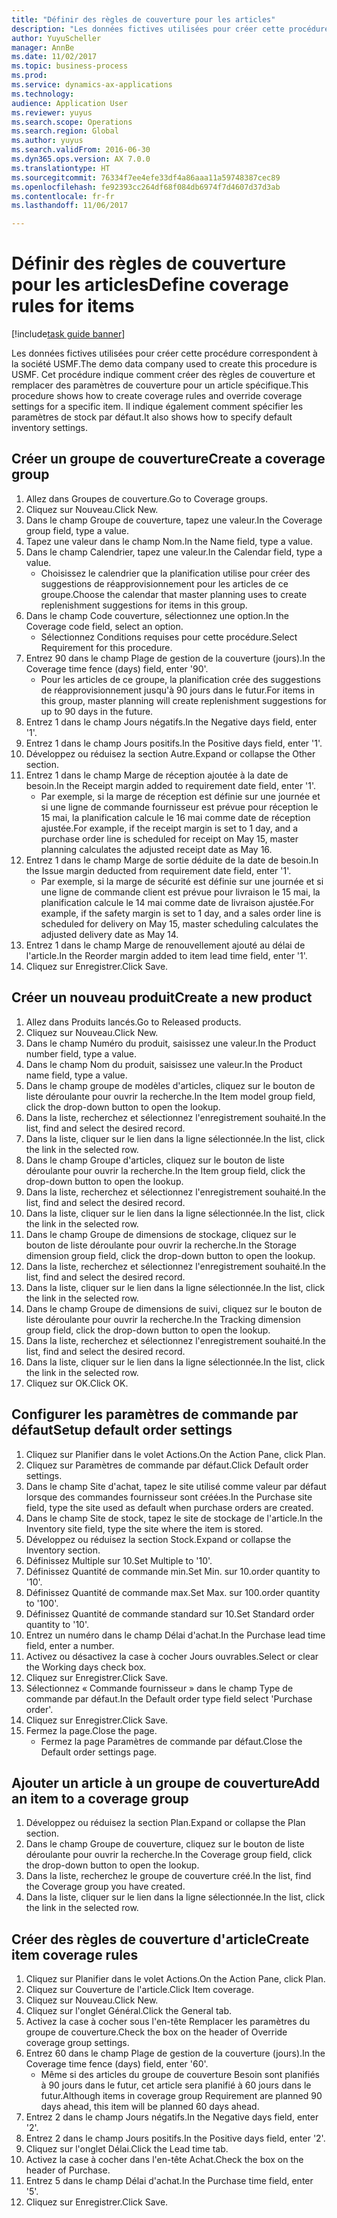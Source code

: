 ```yaml
--- 
title: "Définir des règles de couverture pour les articles"
description: "Les données fictives utilisées pour créer cette procédure correspondent à la société USMF."
author: YuyuScheller
manager: AnnBe
ms.date: 11/02/2017
ms.topic: business-process
ms.prod: 
ms.service: dynamics-ax-applications
ms.technology: 
audience: Application User
ms.reviewer: yuyus
ms.search.scope: Operations
ms.search.region: Global
ms.author: yuyus
ms.search.validFrom: 2016-06-30
ms.dyn365.ops.version: AX 7.0.0
ms.translationtype: HT
ms.sourcegitcommit: 76334f7ee4efe33df4a86aaa11a59748387cec89
ms.openlocfilehash: fe92393cc264df68f084db6974f7d4607d37d3ab
ms.contentlocale: fr-fr
ms.lasthandoff: 11/06/2017

---
```

# <a name="define-coverage-rules-for-items"></a><span data-ttu-id="cf00b-103">Définir des règles de couverture pour les articles</span><span class="sxs-lookup"><span data-stu-id="cf00b-103">Define coverage rules for items</span></span>

[!include[task guide banner](../../includes/task-guide-banner.md)]

<span data-ttu-id="cf00b-104">Les données fictives utilisées pour créer cette procédure correspondent à la société USMF.</span><span class="sxs-lookup"><span data-stu-id="cf00b-104">The demo data company used to create this procedure is USMF.</span></span> <span data-ttu-id="cf00b-105">Cet procédure indique comment créer des règles de couverture et remplacer des paramètres de couverture pour un article spécifique.</span><span class="sxs-lookup"><span data-stu-id="cf00b-105">This procedure shows how to create coverage rules and override coverage settings for a specific item.</span></span> <span data-ttu-id="cf00b-106">Il indique également comment spécifier les paramètres de stock par défaut.</span><span class="sxs-lookup"><span data-stu-id="cf00b-106">It also shows how to specify default inventory settings.</span></span>


## <a name="create-a-coverage-group"></a><span data-ttu-id="cf00b-107">Créer un groupe de couverture</span><span class="sxs-lookup"><span data-stu-id="cf00b-107">Create a coverage group</span></span>
1. <span data-ttu-id="cf00b-108">Allez dans Groupes de couverture.</span><span class="sxs-lookup"><span data-stu-id="cf00b-108">Go to Coverage groups.</span></span>
2. <span data-ttu-id="cf00b-109">Cliquez sur Nouveau.</span><span class="sxs-lookup"><span data-stu-id="cf00b-109">Click New.</span></span>
3. <span data-ttu-id="cf00b-110">Dans le champ Groupe de couverture, tapez une valeur.</span><span class="sxs-lookup"><span data-stu-id="cf00b-110">In the Coverage group field, type a value.</span></span>
4. <span data-ttu-id="cf00b-111">Tapez une valeur dans le champ Nom.</span><span class="sxs-lookup"><span data-stu-id="cf00b-111">In the Name field, type a value.</span></span>
5. <span data-ttu-id="cf00b-112">Dans le champ Calendrier, tapez une valeur.</span><span class="sxs-lookup"><span data-stu-id="cf00b-112">In the Calendar field, type a value.</span></span>
    * <span data-ttu-id="cf00b-113">Choisissez le calendrier que la planification utilise pour créer des suggestions de réapprovisionnement pour les articles de ce groupe.</span><span class="sxs-lookup"><span data-stu-id="cf00b-113">Choose the calendar that master planning uses to create replenishment suggestions for items in this group.</span></span>  
6. <span data-ttu-id="cf00b-114">Dans le champ Code couverture, sélectionnez une option.</span><span class="sxs-lookup"><span data-stu-id="cf00b-114">In the Coverage code field, select an option.</span></span>
    * <span data-ttu-id="cf00b-115">Sélectionnez Conditions requises pour cette procédure.</span><span class="sxs-lookup"><span data-stu-id="cf00b-115">Select Requirement for this procedure.</span></span>  
7. <span data-ttu-id="cf00b-116">Entrez 90 dans le champ Plage de gestion de la couverture (jours).</span><span class="sxs-lookup"><span data-stu-id="cf00b-116">In the Coverage time fence (days) field, enter '90'.</span></span>
    * <span data-ttu-id="cf00b-117">Pour les articles de ce groupe, la planification crée des suggestions de réapprovisionnement jusqu'à 90 jours dans le futur.</span><span class="sxs-lookup"><span data-stu-id="cf00b-117">For items in this group, master planning will create replenishment suggestions for up to 90 days in the future.</span></span>  
8. <span data-ttu-id="cf00b-118">Entrez 1 dans le champ Jours négatifs.</span><span class="sxs-lookup"><span data-stu-id="cf00b-118">In the Negative days field, enter '1'.</span></span>
9. <span data-ttu-id="cf00b-119">Entrez 1 dans le champ Jours positifs.</span><span class="sxs-lookup"><span data-stu-id="cf00b-119">In the Positive days field, enter '1'.</span></span>
10. <span data-ttu-id="cf00b-120">Développez ou réduisez la section Autre.</span><span class="sxs-lookup"><span data-stu-id="cf00b-120">Expand or collapse the Other section.</span></span>
11. <span data-ttu-id="cf00b-121">Entrez 1 dans le champ Marge de réception ajoutée à la date de besoin.</span><span class="sxs-lookup"><span data-stu-id="cf00b-121">In the Receipt margin added to requirement date field, enter '1'.</span></span>
    * <span data-ttu-id="cf00b-122">Par exemple, si la marge de réception est définie sur une journée et si une ligne de commande fournisseur est prévue pour réception le 15 mai, la planification calcule le 16 mai comme date de réception ajustée.</span><span class="sxs-lookup"><span data-stu-id="cf00b-122">For example, if the receipt margin is set to 1 day, and a purchase order line is scheduled for receipt on May 15, master planning calculates the adjusted receipt date as May 16.</span></span>  
12. <span data-ttu-id="cf00b-123">Entrez 1 dans le champ Marge de sortie déduite de la date de besoin.</span><span class="sxs-lookup"><span data-stu-id="cf00b-123">In the Issue margin deducted from requirement date field, enter '1'.</span></span>
    * <span data-ttu-id="cf00b-124">Par exemple, si la marge de sécurité est définie sur une journée et si une ligne de commande client est prévue pour livraison le 15 mai, la planification calcule le 14 mai comme date de livraison ajustée.</span><span class="sxs-lookup"><span data-stu-id="cf00b-124">For example, if the safety margin is set to 1 day, and a sales order line is scheduled for delivery on May 15, master scheduling calculates the adjusted delivery date as May 14.</span></span>  
13. <span data-ttu-id="cf00b-125">Entrez 1 dans le champ Marge de renouvellement ajouté au délai de l'article.</span><span class="sxs-lookup"><span data-stu-id="cf00b-125">In the Reorder margin added to item lead time field, enter '1'.</span></span>
14. <span data-ttu-id="cf00b-126">Cliquez sur Enregistrer.</span><span class="sxs-lookup"><span data-stu-id="cf00b-126">Click Save.</span></span>

## <a name="create-a-new-product"></a><span data-ttu-id="cf00b-127">Créer un nouveau produit</span><span class="sxs-lookup"><span data-stu-id="cf00b-127">Create a new product</span></span>
1. <span data-ttu-id="cf00b-128">Allez dans Produits lancés.</span><span class="sxs-lookup"><span data-stu-id="cf00b-128">Go to Released products.</span></span>
2. <span data-ttu-id="cf00b-129">Cliquez sur Nouveau.</span><span class="sxs-lookup"><span data-stu-id="cf00b-129">Click New.</span></span>
3. <span data-ttu-id="cf00b-130">Dans le champ Numéro du produit, saisissez une valeur.</span><span class="sxs-lookup"><span data-stu-id="cf00b-130">In the Product number field, type a value.</span></span>
4. <span data-ttu-id="cf00b-131">Dans le champ Nom du produit, saisissez une valeur.</span><span class="sxs-lookup"><span data-stu-id="cf00b-131">In the Product name field, type a value.</span></span>
5. <span data-ttu-id="cf00b-132">Dans le champ groupe de modèles d'articles, cliquez sur le bouton de liste déroulante pour ouvrir la recherche.</span><span class="sxs-lookup"><span data-stu-id="cf00b-132">In the Item model group field, click the drop-down button to open the lookup.</span></span>
6. <span data-ttu-id="cf00b-133">Dans la liste, recherchez et sélectionnez l'enregistrement souhaité.</span><span class="sxs-lookup"><span data-stu-id="cf00b-133">In the list, find and select the desired record.</span></span>
7. <span data-ttu-id="cf00b-134">Dans la liste, cliquer sur le lien dans la ligne sélectionnée.</span><span class="sxs-lookup"><span data-stu-id="cf00b-134">In the list, click the link in the selected row.</span></span>
8. <span data-ttu-id="cf00b-135">Dans le champ Groupe d'articles, cliquez sur le bouton de liste déroulante pour ouvrir la recherche.</span><span class="sxs-lookup"><span data-stu-id="cf00b-135">In the Item group field, click the drop-down button to open the lookup.</span></span>
9. <span data-ttu-id="cf00b-136">Dans la liste, recherchez et sélectionnez l'enregistrement souhaité.</span><span class="sxs-lookup"><span data-stu-id="cf00b-136">In the list, find and select the desired record.</span></span>
10. <span data-ttu-id="cf00b-137">Dans la liste, cliquer sur le lien dans la ligne sélectionnée.</span><span class="sxs-lookup"><span data-stu-id="cf00b-137">In the list, click the link in the selected row.</span></span>
11. <span data-ttu-id="cf00b-138">Dans le champ Groupe de dimensions de stockage, cliquez sur le bouton de liste déroulante pour ouvrir la recherche.</span><span class="sxs-lookup"><span data-stu-id="cf00b-138">In the Storage dimension group field, click the drop-down button to open the lookup.</span></span>
12. <span data-ttu-id="cf00b-139">Dans la liste, recherchez et sélectionnez l'enregistrement souhaité.</span><span class="sxs-lookup"><span data-stu-id="cf00b-139">In the list, find and select the desired record.</span></span>
13. <span data-ttu-id="cf00b-140">Dans la liste, cliquer sur le lien dans la ligne sélectionnée.</span><span class="sxs-lookup"><span data-stu-id="cf00b-140">In the list, click the link in the selected row.</span></span>
14. <span data-ttu-id="cf00b-141">Dans le champ Groupe de dimensions de suivi, cliquez sur le bouton de liste déroulante pour ouvrir la recherche.</span><span class="sxs-lookup"><span data-stu-id="cf00b-141">In the Tracking dimension group field, click the drop-down button to open the lookup.</span></span>
15. <span data-ttu-id="cf00b-142">Dans la liste, recherchez et sélectionnez l'enregistrement souhaité.</span><span class="sxs-lookup"><span data-stu-id="cf00b-142">In the list, find and select the desired record.</span></span>
16. <span data-ttu-id="cf00b-143">Dans la liste, cliquer sur le lien dans la ligne sélectionnée.</span><span class="sxs-lookup"><span data-stu-id="cf00b-143">In the list, click the link in the selected row.</span></span>
17. <span data-ttu-id="cf00b-144">Cliquez sur OK.</span><span class="sxs-lookup"><span data-stu-id="cf00b-144">Click OK.</span></span>

## <a name="setup-default-order-settings"></a><span data-ttu-id="cf00b-145">Configurer les paramètres de commande par défaut</span><span class="sxs-lookup"><span data-stu-id="cf00b-145">Setup default order settings</span></span>
1. <span data-ttu-id="cf00b-146">Cliquez sur Planifier dans le volet Actions.</span><span class="sxs-lookup"><span data-stu-id="cf00b-146">On the Action Pane, click Plan.</span></span>
2. <span data-ttu-id="cf00b-147">Cliquez sur Paramètres de commande par défaut.</span><span class="sxs-lookup"><span data-stu-id="cf00b-147">Click Default order settings.</span></span>
3. <span data-ttu-id="cf00b-148">Dans le champ Site d'achat, tapez le site utilisé comme valeur par défaut lorsque des commandes fournisseur sont créées.</span><span class="sxs-lookup"><span data-stu-id="cf00b-148">In the Purchase site field, type the site used as default when purchase orders are created.</span></span>
4. <span data-ttu-id="cf00b-149">Dans le champ Site de stock, tapez le site de stockage de l'article.</span><span class="sxs-lookup"><span data-stu-id="cf00b-149">In the Inventory site field, type the site where the item is stored.</span></span>
5. <span data-ttu-id="cf00b-150">Développez ou réduisez la section Stock.</span><span class="sxs-lookup"><span data-stu-id="cf00b-150">Expand or collapse the Inventory section.</span></span>
6. <span data-ttu-id="cf00b-151">Définissez Multiple sur 10.</span><span class="sxs-lookup"><span data-stu-id="cf00b-151">Set Multiple to '10'.</span></span>
7. <span data-ttu-id="cf00b-152">Définissez Quantité de commande min.</span><span class="sxs-lookup"><span data-stu-id="cf00b-152">Set Min.</span></span> <span data-ttu-id="cf00b-153">sur 10.</span><span class="sxs-lookup"><span data-stu-id="cf00b-153">order quantity to '10'.</span></span>
8. <span data-ttu-id="cf00b-154">Définissez Quantité de commande max.</span><span class="sxs-lookup"><span data-stu-id="cf00b-154">Set Max.</span></span> <span data-ttu-id="cf00b-155">sur 100.</span><span class="sxs-lookup"><span data-stu-id="cf00b-155">order quantity to '100'.</span></span>
9. <span data-ttu-id="cf00b-156">Définissez Quantité de commande standard sur 10.</span><span class="sxs-lookup"><span data-stu-id="cf00b-156">Set Standard order quantity to '10'.</span></span>
10. <span data-ttu-id="cf00b-157">Entrez un numéro dans le champ Délai d'achat.</span><span class="sxs-lookup"><span data-stu-id="cf00b-157">In the Purchase lead time field, enter a number.</span></span>
11. <span data-ttu-id="cf00b-158">Activez ou désactivez la case à cocher Jours ouvrables.</span><span class="sxs-lookup"><span data-stu-id="cf00b-158">Select or clear the Working days check box.</span></span>
12. <span data-ttu-id="cf00b-159">Cliquez sur Enregistrer.</span><span class="sxs-lookup"><span data-stu-id="cf00b-159">Click Save.</span></span>
13. <span data-ttu-id="cf00b-160">Sélectionnez « Commande fournisseur » dans le champ Type de commande par défaut.</span><span class="sxs-lookup"><span data-stu-id="cf00b-160">In the Default order type field select 'Purchase order'.</span></span>
14. <span data-ttu-id="cf00b-161">Cliquez sur Enregistrer.</span><span class="sxs-lookup"><span data-stu-id="cf00b-161">Click Save.</span></span>
15. <span data-ttu-id="cf00b-162">Fermez la page.</span><span class="sxs-lookup"><span data-stu-id="cf00b-162">Close the page.</span></span>
    * <span data-ttu-id="cf00b-163">Fermez la page Paramètres de commande par défaut.</span><span class="sxs-lookup"><span data-stu-id="cf00b-163">Close the Default order settings page.</span></span>  

## <a name="add-an-item-to-a-coverage-group"></a><span data-ttu-id="cf00b-164">Ajouter un article à un groupe de couverture</span><span class="sxs-lookup"><span data-stu-id="cf00b-164">Add an item to a coverage group</span></span>
1. <span data-ttu-id="cf00b-165">Développez ou réduisez la section Plan.</span><span class="sxs-lookup"><span data-stu-id="cf00b-165">Expand or collapse the Plan section.</span></span>
2. <span data-ttu-id="cf00b-166">Dans le champ Groupe de couverture, cliquez sur le bouton de liste déroulante pour ouvrir la recherche.</span><span class="sxs-lookup"><span data-stu-id="cf00b-166">In the Coverage group field, click the drop-down button to open the lookup.</span></span>
3. <span data-ttu-id="cf00b-167">Dans la liste, recherchez le groupe de couverture créé.</span><span class="sxs-lookup"><span data-stu-id="cf00b-167">In the list, find the Coverage group you have created.</span></span>
4. <span data-ttu-id="cf00b-168">Dans la liste, cliquer sur le lien dans la ligne sélectionnée.</span><span class="sxs-lookup"><span data-stu-id="cf00b-168">In the list, click the link in the selected row.</span></span>

## <a name="create-item-coverage-rules"></a><span data-ttu-id="cf00b-169">Créer des règles de couverture d'article</span><span class="sxs-lookup"><span data-stu-id="cf00b-169">Create item coverage rules</span></span>
1. <span data-ttu-id="cf00b-170">Cliquez sur Planifier dans le volet Actions.</span><span class="sxs-lookup"><span data-stu-id="cf00b-170">On the Action Pane, click Plan.</span></span>
2. <span data-ttu-id="cf00b-171">Cliquez sur Couverture de l'article.</span><span class="sxs-lookup"><span data-stu-id="cf00b-171">Click Item coverage.</span></span>
3. <span data-ttu-id="cf00b-172">Cliquez sur Nouveau.</span><span class="sxs-lookup"><span data-stu-id="cf00b-172">Click New.</span></span>
4. <span data-ttu-id="cf00b-173">Cliquez sur l'onglet Général.</span><span class="sxs-lookup"><span data-stu-id="cf00b-173">Click the General tab.</span></span>
5. <span data-ttu-id="cf00b-174">Activez la case à cocher sous l'en-tête Remplacer les paramètres du groupe de couverture.</span><span class="sxs-lookup"><span data-stu-id="cf00b-174">Check the box on the header of Override coverage group settings.</span></span>
6. <span data-ttu-id="cf00b-175">Entrez 60 dans le champ Plage de gestion de la couverture (jours).</span><span class="sxs-lookup"><span data-stu-id="cf00b-175">In the Coverage time fence (days) field, enter '60'.</span></span>
    * <span data-ttu-id="cf00b-176">Même si des articles du groupe de couverture Besoin sont planifiés à 90 jours dans le futur, cet article sera planifié à 60 jours dans le futur.</span><span class="sxs-lookup"><span data-stu-id="cf00b-176">Although items in coverage group Requirement are planned 90 days ahead, this item will be planned 60 days ahead.</span></span>  
7. <span data-ttu-id="cf00b-177">Entrez 2 dans le champ Jours négatifs.</span><span class="sxs-lookup"><span data-stu-id="cf00b-177">In the Negative days field, enter '2'.</span></span>
8. <span data-ttu-id="cf00b-178">Entrez 2 dans le champ Jours positifs.</span><span class="sxs-lookup"><span data-stu-id="cf00b-178">In the Positive days field, enter '2'.</span></span>
9. <span data-ttu-id="cf00b-179">Cliquez sur l'onglet Délai.</span><span class="sxs-lookup"><span data-stu-id="cf00b-179">Click the Lead time tab.</span></span>
10. <span data-ttu-id="cf00b-180">Activez la case à cocher dans l'en-tête Achat.</span><span class="sxs-lookup"><span data-stu-id="cf00b-180">Check the box on the header of Purchase.</span></span>
11. <span data-ttu-id="cf00b-181">Entrez 5 dans le champ Délai d'achat.</span><span class="sxs-lookup"><span data-stu-id="cf00b-181">In the Purchase time field, enter '5'.</span></span>
12. <span data-ttu-id="cf00b-182">Cliquez sur Enregistrer.</span><span class="sxs-lookup"><span data-stu-id="cf00b-182">Click Save.</span></span>


